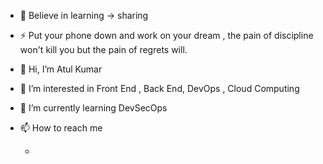 -
  🥂 Believe in learning -> sharing
- ⚡ Put your phone down and work on your dream , the pain of discipline won't kill you but the pain of regrets will.

- 👋 Hi, I’m Atul Kumar
- 👀 I’m interested in Front End , Back End, DevOps , Cloud Computing
- 🌱 I’m currently learning DevSecOps
  
- 📫 How to reach me
  
  -    
  
  


<!---
Atul-kr7/Atul-kr7 is a ✨ special ✨ repository because its `README.md` (this file) appears on your GitHub profile.
You can click the Preview link to take a look at your changes.
--->
